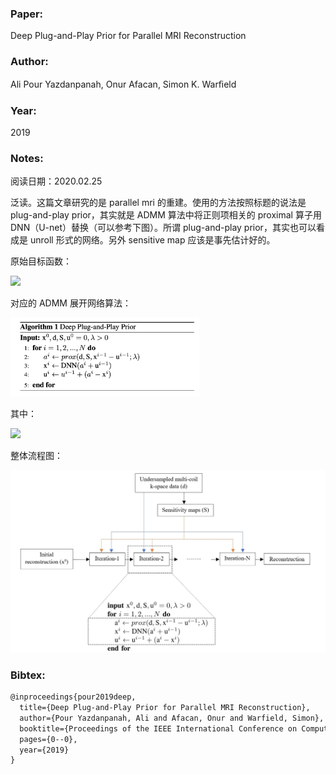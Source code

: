 ### Paper:

Deep Plug-and-Play Prior for Parallel MRI Reconstruction

### Author:

Ali Pour Yazdanpanah, Onur Afacan, Simon K. Warﬁeld

### Year:

2019

### Notes:

阅读日期：2020.02.25

泛读。这篇文章研究的是 parallel mri 的重建。使用的方法按照标题的说法是 plug-and-play prior，其实就是 ADMM 算法中将正则项相关的 proximal 算子用 DNN（U-net）替换（可以参考下图）。所谓 plug-and-play prior，其实也可以看成是 unroll 形式的网络。另外 sensitive map 应该是事先估计好的。

原始目标函数：

<img src="http://latex.codecogs.com/svg.latex? \hat{\mathbf{x}}=\underset{\mathbf{x}}{\operatorname{argmin}} \frac{1}{2}\|\mathrm{d}-\operatorname{PFSx}\|_{2}^{2}+\beta \mathbf{R}(\mathbf{x})" border="0"/>

对应的 ADMM 展开网络算法：

<img src="https://raw.githubusercontent.com/Theodore-PKU/pictures/master/20200225114944.png" width="60%"/>

其中：

<img src="http://latex.codecogs.com/svg.latex? \operatorname{prox}(\mathrm{d}, \mathrm{S}, \widetilde{\mathrm{x}} ; \lambda)=\operatorname{argmin}_{\mathrm{z}} \frac{1}{2}\|\mathrm{z}-\widetilde{\mathrm{x}}\|_{2}^{2}+\frac{\lambda}{2}\|\mathrm{PFSz}-\mathrm{d}\|_{2}^{2}" border="0"/>

整体流程图：

<img src="https://raw.githubusercontent.com/Theodore-PKU/pictures/master/20200225114427.png"/>

### Bibtex:

```latex
@inproceedings{pour2019deep,
  title={Deep Plug-and-Play Prior for Parallel MRI Reconstruction},
  author={Pour Yazdanpanah, Ali and Afacan, Onur and Warfield, Simon},
  booktitle={Proceedings of the IEEE International Conference on Computer Vision Workshops},
  pages={0--0},
  year={2019}
}
```

